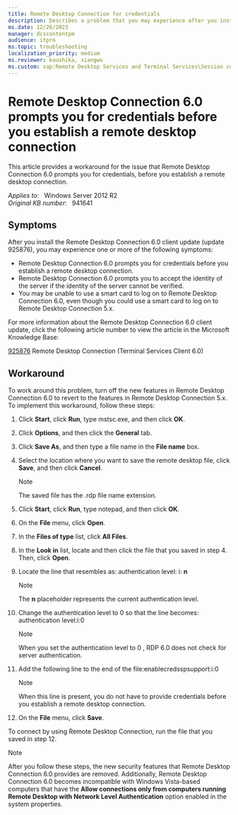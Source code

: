 ```yaml
---
title: Remote Desktop Connection for credentials
description: Describes a problem that you may experience after you install the Remote Desktop Connection 6.0 client update. Provides a workaround.
ms.date: 12/26/2023
manager: dcscontentpm
audience: itpro
ms.topic: troubleshooting
localization_priority: medium
ms.reviewer: kaushika, xiangwu
ms.custom: sap:Remote Desktop Services and Terminal Services\Session connectivity, csstroubleshoot
---
```

# Remote Desktop Connection 6.0 prompts you for credentials before you establish a remote desktop connection

This article provides a workaround for the issue that Remote Desktop Connection 6.0 prompts you for credentials, before you establish a remote desktop connection.

_Applies to:_ &nbsp; Windows Server 2012 R2  
_Original KB number:_ &nbsp; 941641

## Symptoms

After you install the Remote Desktop Connection 6.0 client update (update 925876), you may experience one or more of the following symptoms:  

- Remote Desktop Connection 6.0 prompts you for credentials before you establish a remote desktop connection.
- Remote Desktop Connection 6.0 prompts you to accept the identity of the server if the identity of the server cannot be verified.
- You may be unable to use a smart card to log on to Remote Desktop Connection 6.0, even though you could use a smart card to log on to Remote Desktop Connection 5.x.  

For more information about the Remote Desktop Connection 6.0 client update, click the following article number to view the article in the Microsoft Knowledge Base:

[925876](https://support.microsoft.com/help/925876) Remote Desktop Connection (Terminal Services Client 6.0)  

## Workaround

To work around this problem, turn off the new features in Remote Desktop Connection 6.0 to revert to the features in Remote Desktop Connection 5.x. To implement this workaround, follow these steps:  

1. Click **Start**, click **Run**, type mstsc.exe, and then click **OK**.
2. Click **Options**, and then click the **General** tab.
3. Click **Save As**, and then type a file name in the **File name** box.
4. Select the location where you want to save the remote desktop file, click **Save**, and then click **Cancel**.

   > [!NOTE]
   > The saved file has the .rdp file name extension.
5. Click **Start**, click **Run**, type notepad, and then click **OK**.
6. On the **File** menu, click **Open**.
7. In the **Files of type** list, click **All Files**.
8. In the **Look in** list, locate and then click the file that you saved in step 4. Then, click **Open**.
9. Locate the line that resembles as: authentication level: i: **n**  

   > [!NOTE]
   > The **n** placeholder represents the current authentication level.  

10. Change the authentication level to 0 so that the line becomes:  
   authentication level:i:0  

    > [!NOTE]
    > When you set the authentication level to 0 , RDP 6.0 does not check for server authentication.  

11. Add the following line to the end of the file:enablecredsspsupport:i:0

    > [!NOTE]
    > When this line is present, you do not have to provide credentials before you establish a remote desktop connection.  

12. On the **File** menu, click **Save**.  

To connect by using Remote Desktop Connection, run the file that you saved in step 12.

> [!NOTE]
> After you follow these steps, the new security features that Remote Desktop Connection 6.0 provides are removed. Additionally, Remote Desktop Connection 6.0 becomes incompatible with Windows Vista-based computers that have the **Allow connections only from computers running Remote Desktop with Network Level Authentication** option enabled in the system properties.
